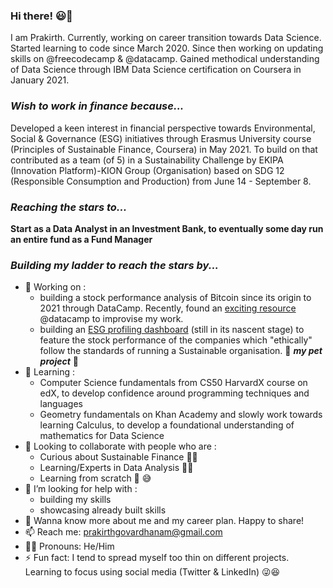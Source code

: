 ### Hi there! 😃👋
I am Prakirth. Currently, working on career transition towards Data Science. Started learning to code since March 2020. Since then working on updating skills on @freecodecamp & @datacamp. Gained methodical understanding of Data Science through IBM Data Science certification on Coursera in January 2021. 

### _Wish to work in finance because..._
Developed a keen interest in financial perspective towards Environmental, Social & Governance (ESG) initiatives through Erasmus University course (Principles of Sustainable Finance, Coursera) in May 2021. To build on that contributed as a team (of 5) in a Sustainability Challenge by EKIPA (Innovation Platform)-KION Group (Organisation) based on SDG 12 (Responsible Consumption and Production) from June 14 - September 8.

### _Reaching the stars to..._
**Start as a Data Analyst in an Investment Bank, to eventually some day run an entire fund as a Fund Manager**

### _Building my ladder to reach the stars by..._
- 🔭 Working on :
  -  building a stock performance analysis of Bitcoin since its origin to 2021 through DataCamp. Recently, found an [exciting resource](https://github.com/datacamp/datacamp-community-tutorials/blob/bd317ee6281f371b0a4a4bf5ccd42ac91566da56/Python%20Finance%20Tutorial%20For%20Beginners/Python%20For%20Finance%20Beginners%20Tutorial.ipynb) @datacamp to improvise my work. 
  -  building an [ESG profiling dashboard](https://github.com/prak112/esg-profile.git) (still in its nascent stage) to feature the stock performance of the companies which "ethically" follow the standards of running a Sustainable organisation. 💝 **_my pet project_** 💓
- 🌱 Learning :
  -  Computer Science fundamentals from CS50 HarvardX course on edX, to develop confidence around programming techniques and languages
  -  Geometry fundamentals on Khan Academy and slowly work towards learning Calculus, to develop a foundational understanding of mathematics for Data Science
- 👯 Looking to collaborate with people who are :
  -  Curious about Sustainable Finance 🌲💸
  -  Learning/Experts in Data Analysis 🧑‍💻 
  -  Learning from scratch 🧮 😅
- 🤔 I’m looking for help with :
  -  building my skills
  -  showcasing already built skills
- 💬 Wanna know more about me and my career plan. Happy to share!
- 📫 Reach me: prakirthgovardhanam@gmail.com
- 🏳️‍🌈 Pronouns: He/Him
- ⚡ Fun fact: I tend to spread myself too thin on different projects. Learning to focus using social media (Twitter & LinkedIn) 😜😆
